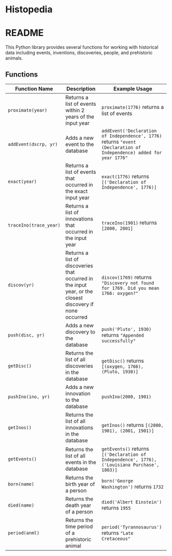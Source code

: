 # Histopedia
# README

This Python library provides several functions for working with historical data including events, inventions, discoveries, people, and prehistoric animals.

## Functions

| Function Name | Description | Example Usage |
| --- | --- | --- |
| `proximate(year)` | Returns a list of events within 2 years of the input year | `proximate(1776)` returns a list of events |
| `addEvent(dscrp, yr)` | Adds a new event to the database | `addEvent('Declaration of Independence', 1776)` returns `"event (Declaration of Independence) added for year 1776"` |
| `exact(year)` | Returns a list of events that occurred in the exact input year | `exact(1776)` returns `[('Declaration of Independence', 1776)]` |
| `traceIno(trace_year)` | Returns a list of innovations that occurred in the input year | `traceIno(1901)` returns `[2000, 2001]` |
| `discov(yr)` | Returns a list of discoveries that occurred in the input year, or the closest discovery if none occurred | `discov(1769)` returns `"Discovery not found for 1769. Did you mean 1766: oxygen?"` |
| `push(disc, yr)` | Adds a new discovery to the database | `push('Pluto', 1930)` returns `"Appended successfully"` |
| `getDisc()` | Returns the list of all discoveries in the database | `getDisc()` returns `[(oxygen, 1766), (Pluto, 1930)]` |
| `pushIno(ino, yr)` | Adds a new innovation to the database | `pushIno(2000, 1901)` |
| `getInos()` | Returns the list of all innovations in the database | `getInos()` returns `[(2000, 1901), (2001, 1901)]` |
| `getEvents()` | Returns the list of all events in the database | `getEvents()` returns `[('Declaration of Independence', 1776), ('Louisiana Purchase', 1803)]` |
| `born(name)` | Returns the birth year of a person | `born('George Washington')` returns `1732` |
| `died(name)` | Returns the death year of a person | `died('Albert Einstein')` returns `1955` |
| `period(anml)` | Returns the time period of a prehistoric animal | `period('Tyrannosaurus')` returns `"Late Cretaceous"` |
